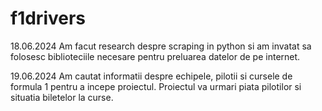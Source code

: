 # f1drivers

18.06.2024
Am facut research despre scraping in python si am invatat sa folosesc biblioteciile necesare pentru preluarea datelor de pe internet.

19.06.2024
Am cautat informatii despre echipele, pilotii si cursele de formula 1 pentru a incepe proiectul. Proiectul va urmari piata pilotilor si situatia biletelor la curse.

